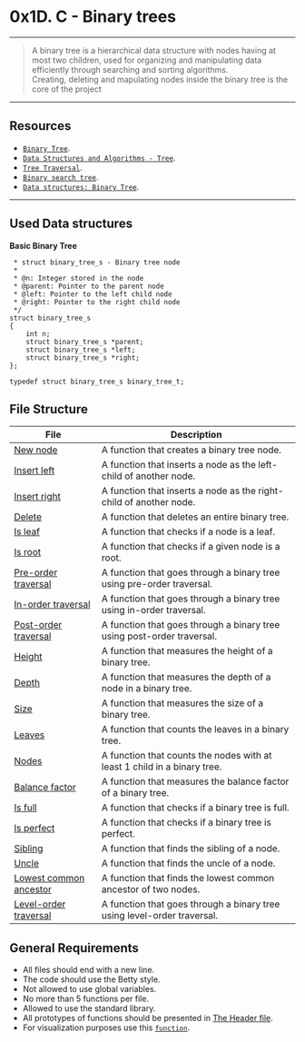 # 0x1D. C - Binary trees
---
> A binary tree is a hierarchical data structure with nodes having at most two children, used for organizing and manipulating data efficiently through searching and sorting algorithms.   
> Creating, deleting and mapulating nodes inside the binary tree is the core of the project
---

## Resources
* [`Binary Tree`](https://en.wikipedia.org/wiki/Binary_tree).
* [`Data Structures and Algorithms - Tree`](https://www.tutorialspoint.com/data_structures_algorithms/tree_data_structure.htm).
* [`Tree Traversal`](https://www.programiz.com/dsa/tree-traversal).
* [`Binary search tree`](https://en.wikipedia.org/wiki/Binary_search_tree).
* [`Data structures: Binary Tree`](https://www.youtube.com/watch?v=H5JubkIy_p8).

---
## Used Data structures
**Basic Binary Tree**
``` /**
 * struct binary_tree_s - Binary tree node
 *
 * @n: Integer stored in the node
 * @parent: Pointer to the parent node
 * @left: Pointer to the left child node
 * @right: Pointer to the right child node
 */
struct binary_tree_s
{
    int n;
    struct binary_tree_s *parent;
    struct binary_tree_s *left;
    struct binary_tree_s *right;
};

typedef struct binary_tree_s binary_tree_t;
```
## File Structure
|File|Description|
|---|---|
|[New node](./0-binary_tree_node.c) | A function that creates a binary tree node.|
|[Insert left](./1-binary_tree_insert_left.c) | A function that inserts a node as the left-child of another node.|
|[Insert right](./2-binary_tree_insert_right.c) | A function that inserts a node as the right-child of another node.|
|[Delete](./3-binary_tree_delete.c) | A function that deletes an entire binary tree.|
|[Is leaf](./4-binary_tree_is_leaf.c) | A function that checks if a node is a leaf.|
|[Is root](./5-binary_tree_is_root.c) | A function that checks if a given node is a root.|
|[Pre-order traversal](./6-binary_tree_preorder.c) | A function that goes through a binary tree using pre-order traversal.|
|[In-order traversal](./7-binary_tree_inorder.c) | A function that goes through a binary tree using in-order traversal.|
|[Post-order traversal](./8-binary_tree_postorder.c) | A function that goes through a binary tree using post-order traversal.|
|[Height](./9-binary_tree_height.c) | A function that measures the height of a binary tree.|
|[Depth](./10-binary_tree_depth.c) | A function that measures the depth of a node in a binary tree.|
|[Size](./11-binary_tree_size.c) | A function that measures the size of a binary tree.|
|[Leaves](./12-binary_tree_leaves.c) | A function that counts the leaves in a binary tree.|
|[Nodes](./13-binary_tree_nodes.c) | A function that counts the nodes with at least 1 child in a binary tree.|
|[Balance factor](./14-binary_tree_balance.c) | A function that measures the balance factor of a binary tree.|
|[ Is full](./15-binary_tree_is_full.c) | A function that checks if a binary tree is full.|
|[Is perfect](./16-binary_tree_is_perfect.c) | A function that checks if a binary tree is perfect.|
|[Sibling](./17-binary_tree_sibling.c) | A function that finds the sibling of a node.|
|[Uncle](./18-binary_tree_uncle.c) | A function that finds the uncle of a node.|
|[Lowest common ancestor](./100-binary_trees_ancestor.c) | A function that finds the lowest common ancestor of two nodes.|
|[Level-order traversal](./101-binary_tree_levelorder.c) | A function that goes through a binary tree using level-order traversal.|

## General Requirements
* All files should end with a new line.
* The code should use the Betty style.
* Not allowed to use global variables.
* No more than 5 functions per file.
* Allowed to use the standard library.
* All prototypes of functions should be presented in [The Header file](./binary_trees.h).
* For visualization purposes use this [`function`](https://github.com/alx-tools/0x1C.c/blob/master/binary_tree_print.c).
